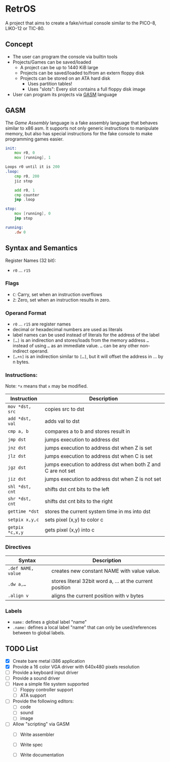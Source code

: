 # RetrOS

A project that aims to create a fake/virtual console similar
to the PICO-8, LIKO-12 or TIC-80.

## Concept

- The user can program the console via builtin tools
- Projects/Games can be saved/loaded
	- A project can be up to 1440 KiB large
	- Projects can be saved/loaded to/from an extern floppy disk
	- Projects can be stored on an ATA hard disk
		- Uses partition tables!
		- Uses "slots": Every slot contains a full floppy disk image
- User can program its projects via [GASM](#GASM) language




## GASM
The *Game Assembly* language is a fake assembly language that
behaves similar to x86 asm. It supports not only generic
instructions to manipulate memory, but also has special
instructions for the fake console to make programming games
easier.

```asm
init:
	mov r0, 0
	mov [running], 1

Loops r0 until it is 200
.loop:
	cmp r0, 200
	jiz stop

	add r0, 1
	cmp counter
	jmp .loop

stop:
	mov [running], 0
	jmp stop

running:
	.dw 0
```

## Syntax and Semantics

Register Names (32 bit):
- `r0` … `r15`

### Flags
- `C`: Carry, set when an instruction overflows
- `Z`: Zero, set when an instruction results in zero.

### Operand Format

- `r0` … `r15` are register names
- decimal or hexadecimal numbers are used as literals
- label names can be used instead of literals for the address of the label
- `[…]` is an indirection and stores/loads from the memory address `…` instead of using `…` as an immediate value. `…` can be any other non-indirect operand.
- `[…+n]` is an indirection similar to `[…]`, but it will offset the address in … by n bytes.

### Instructions:

Note: `*x` means that `x` may be modified.

| Instruction     | Description |
|-----------------|-------------|
| `mov *dst, src` | copies src to dst |
| `add *dst, val` | adds val to dst |
| `cmp a, b`      | compares a to b and stores result in | flags. Z is set when a==b, C is set when a < b |
| `jmp dst`       | jumps execution to address dst |
| `jnz dst`       | jumps execution to address dst when Z is set |
| `jlz dst`       | jumps execution to address dst when C is set |
| `jgz dst`       | jumps execution to address dst when both Z  and C are not set |
| `jiz dst`       | jumps execution to address dst when Z is not set |
| `shl *dst, cnt` | shifts dst cnt bits to the left |
| `shr *dst, cnt` | shifts dst cnt bits to the right |
| `gettime *dst`  | stores the current system time in ms into dst |
| `setpix x,y,c`  | sets pixel (x,y) to color c |
| `getpix *c,x,y` | gets pixel (x,y) into c |

### Directives

| Syntax | Description |
|--------|-------------|
| `.def NAME, value` | creates new constant NAME with value value. |
| `.dw a,…`          | stores literal 32bit word a, … at the current position |
| `.align v`         | aligns the current position with v bytes |

### Labels

- `name:` defines a global label "name"
- `.name:` defines a local label "name" that can only be used/references between to global labels.

## TODO List

- [x] Create bare metal i386 application
- [x] Provide a 16 color VGA driver with 640x480 pixels resolution
- [ ] Provide a keyboard input driver
- [ ] Provide a sound driver
- [ ] Have a simple file system supported
	- [ ] Floppy controller support
	- [ ] ATA support
- [ ] Provide the following editors:
	- [ ] code
	- [ ] sound
	- [ ] image
- [ ] Allow "scripting" via GASM
	- [ ] Write assembler
	- [ ] Write spec
	- [ ] Write documentation




